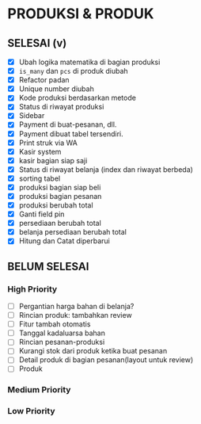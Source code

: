 # PRODUKSI & PRODUK

## SELESAI (v)

-   [x] Ubah logika matematika di bagian produksi
-   [x] `is_many` dan `pcs` di produk diubah
-   [x] Refactor padan
-   [x] Unique number diubah
-   [x] Kode produksi berdasarkan metode
-   [x] Status di riwayat produksi
-   [x] Sidebar
-   [x] Payment di buat-pesanan, dll.
-   [x] Payment dibuat tabel tersendiri.
-   [x] Print struk via WA
-   [x] Kasir system
-   [x] kasir bagian siap saji
-   [x] Status di riwayat belanja (index dan riwayat berbeda)
-   [x] sorting tabel
-   [x] produksi bagian siap beli
-   [x] produksi bagian pesanan
-   [x] produksi berubah total
-   [x] Ganti field pin
-   [x] persediaan berubah total
-   [x] belanja persediaan berubah total
-   [x] Hitung dan Catat diperbarui

## BELUM SELESAI

### High Priority

-   [ ] Pergantian harga bahan di belanja?
-   [ ] Rincian produk: tambahkan review
-   [ ] Fitur tambah otomatis
-   [ ] Tanggal kadaluarsa bahan
-   [ ] Rincian pesanan-produksi
-   [ ] Kurangi stok dari produk ketika buat pesanan
-   [ ] Detail produk di bagian pesanan(layout untuk review)
-   [ ] Produk

### Medium Priority

### Low Priority

